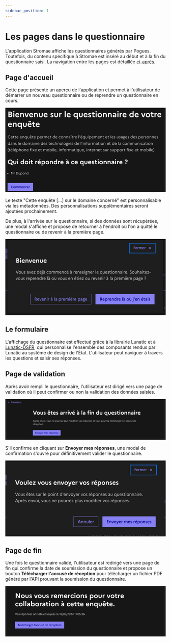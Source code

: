 ```yaml
---
sidebar_position: 1
---
```


# Les pages dans le questionnaire

L'application Stromae affiche les questionnaires générés par Pogues. Toutefois, du contenu spécifique à Stromae est inséré au début et à la fin du questionnaire saisi. La navigation entre les pages est détaillée [ci-après](../navigation.md).

## Page d'accueil

Cette page présente un aperçu de l'application et permet à l'utilisateur de démarrer un nouveau questionnaire ou de reprendre un questionnaire en cours.

![Page d'accueil](/img/welcomePage.png)

Le texte "Cette enquête [...] sur le domaine concerné" est personnalisable via les métadonnées. Des personnalisations supplémentaires seront ajoutées prochainement.

De plus, à l'arrivée sur le questionnaire, si des données sont récupérées, une modal s'affiche et propose de retourner à l'endroit où l'on a quitté le questionnaire ou de revenir à la première page.

![Modal d'accueil](/img/welcomeModal.png)

## Le formulaire

L'affichage du questionnaire est effectué grâce à la librairie Lunatic et à [Lunatic-DSFR](https://github.com/InseeFr/Lunatic-dsfr), qui personnalise l'ensemble des composants rendus par Lunatic au système de design de l'État. L'utilisateur peut naviguer à travers les questions et saisir ses réponses.

## Page de validation

Après avoir rempli le questionnaire, l'utilisateur est dirigé vers une page de validation où il peut confirmer ou non la validation des données saisies.

![Page de validation](/img/validationPage.png)

S'il confirme en cliquant sur **Envoyer mes réponses**, une modal de confirmation s'ouvre pour définitivement valider le questionnaire.

![Modal de validation](/img/validationModal.png)

## Page de fin

Une fois le questionnaire validé, l'utilisateur est redirigé vers une page de fin qui confirme la date de soumission du questionnaire et propose un bouton **Télécharger l'accusé de réception** pour télécharger un fichier PDF généré par l'API prouvant la soumission du questionnaire.

![Page de fin](/img/endPage.png)